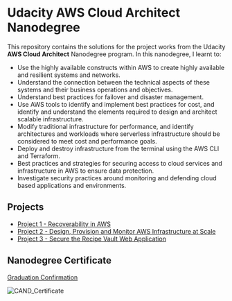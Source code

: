 # Udacity AWS Cloud Architect Nanodegree

This repository contains the solutions for the project works from the Udacity **AWS Cloud Architect** Nanodegree program. In this nanodegree, I learnt to:
- Use the highly available constructs within AWS to create highly available and resilient systems and networks. 
- Understand the connection between the technical aspects of these systems and their business operations and objectives.
- Understand best practices for failover and disaster management.
- Use AWS tools to identify and implement best practices for cost, and identify and understand the elements required to design and architect scalable infrastructure.
- Modify traditional infrastructure for performance, and identify architectures and workloads where serverless infrastructure should be considered to meet cost and performance goals.
- Deploy and destroy infrastructure from the terminal using the AWS CLI and Terraform.
- Best practices and strategies for securing access to cloud services and infrastructure in AWS to ensure data protection.
- Investigate security practices around monitoring and defending cloud based applications and environments.

## Projects
-   [Project 1 - Recoverability in AWS](https://github.com/diliprk/CloudArchitect-Nanodegree/tree/master/Project%201%20-%20Recoverability%20in%20AWS)
-   [Project 2 - Design, Provision and Monitor AWS Infrastructure at Scale](https://github.com/diliprk/CloudArchitect-Nanodegree/tree/master/Project%202%20-%20Design%2C%20Provision%20and%20Monitor%20AWS%20Infrastructure%20at%20Scale)
-   [Project 3 - Secure the Recipe Vault Web Application](https://github.com/diliprk/CloudArchitect-Nanodegree/tree/master/Project%203%20-%20Securing%20the%20Recipe%20Vault%20Web%20Application)

## Nanodegree Certificate
[Graduation Confirmation](https://confirm.udacity.com/C39JKUA5)

![CAND_Certificate](https://user-images.githubusercontent.com/20330371/87299378-2d638e00-c50c-11ea-8ea4-73496292b90e.png)
